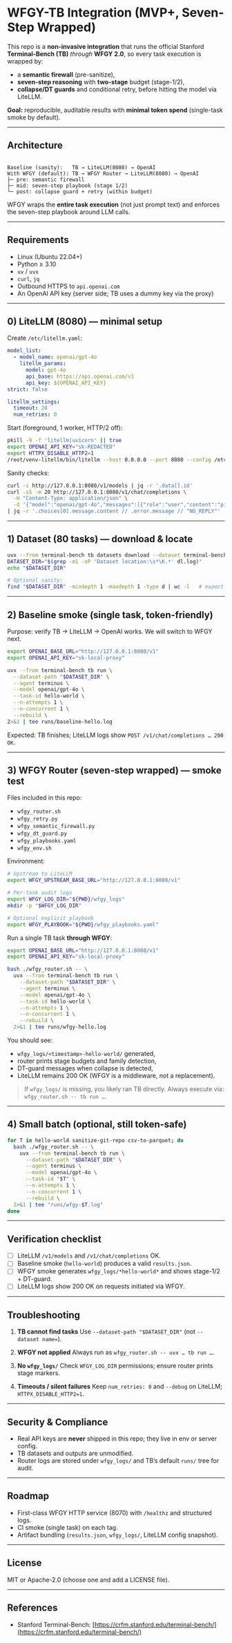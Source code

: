 # WFGY-TB Integration (MVP+, Seven-Step Wrapped)

This repo is a **non-invasive integration** that runs the official Stanford **Terminal-Bench (TB)** *through* **WFGY 2.0**, so every task execution is wrapped by:
- a **semantic firewall** (pre-sanitize),
- **seven-step reasoning** with **two-stage** budget (stage-1/2),
- **collapse/DT guards** and conditional retry,
before hitting the model via LiteLLM.

**Goal:** reproducible, auditable results with **minimal token spend** (single-task smoke by default).

---

## Architecture

```

Baseline (sanity):   TB → LiteLLM(8080) → OpenAI
With WFGY (default): TB → WFGY Router → LiteLLM(8080) → OpenAI
├─ pre: semantic firewall
├─ mid: seven-step playbook (stage 1/2)
└─ post: collapse guard + retry (within budget)

````

WFGY wraps the **entire task execution** (not just prompt text) and enforces the seven-step playbook around LLM calls.

---

## Requirements

- Linux (Ubuntu 22.04+)
- Python ≥ 3.10
- `uv` / `uvx`
- `curl`, `jq`
- Outbound HTTPS to `api.openai.com`
- An OpenAI API key (server side; TB uses a dummy key via the proxy)

---

## 0) LiteLLM (8080) — minimal setup

Create `/etc/litellm.yaml`:

```yaml
model_list:
  - model_name: openai/gpt-4o
    litellm_params:
      model: gpt-4o
      api_base: https://api.openai.com/v1
      api_key: ${OPENAI_API_KEY}
strict: false

litellm_settings:
  timeout: 20
  num_retries: 0
````

Start (foreground, 1 worker, HTTP/2 off):

```bash
pkill -9 -f 'litellm|uvicorn' || true
export OPENAI_API_KEY="sk-REDACTED"
export HTTPX_DISABLE_HTTP2=1
/root/venv-litellm/bin/litellm --host 0.0.0.0 --port 8080 --config /etc/litellm.yaml --debug --num_workers 1
```

Sanity checks:

```bash
curl -s http://127.0.0.1:8080/v1/models | jq -r '.data[].id'
curl -sS -m 20 http://127.0.0.1:8080/v1/chat/completions \
  -H "Content-Type: application/json" \
  -d '{"model":"openai/gpt-4o","messages":[{"role":"user","content":"ping"}],"max_tokens":8,"stream":false}' \
| jq -r '.choices[0].message.content // .error.message // "NO_REPLY"'
```

---

## 1) Dataset (80 tasks) — download & locate

```bash
uvx --from terminal-bench tb datasets download --dataset terminal-bench-core==0.1.1 --overwrite | tee dl.log
DATASET_DIR="$(grep -m1 -oP 'Dataset location:\s*\K.*' dl.log)"
echo "$DATASET_DIR"

# Optional sanity:
find "$DATASET_DIR" -mindepth 1 -maxdepth 1 -type d | wc -l   # expect 80
```

---

## 2) Baseline smoke (single task, token-friendly)

Purpose: verify TB → LiteLLM → OpenAI works. We will switch to WFGY next.

```bash
export OPENAI_BASE_URL="http://127.0.0.1:8080/v1"
export OPENAI_API_KEY="sk-local-proxy"

uvx --from terminal-bench tb run \
  --dataset-path "$DATASET_DIR" \
  --agent terminus \
  --model openai/gpt-4o \
  --task-id hello-world \
  --n-attempts 1 \
  --n-concurrent 1 \
  --rebuild \
2>&1 | tee runs/baseline-hello.log
```

Expected: TB finishes; LiteLLM logs show `POST /v1/chat/completions … 200 OK`.

---

## 3) WFGY Router (seven-step wrapped) — smoke test

Files included in this repo:

* `wfgy_router.sh`
* `wfgy_retry.py`
* `wfgy_semantic_firewall.py`
* `wfgy_dt_guard.py`
* `wfgy_playbooks.yaml`
* `wfgy_env.sh`

Environment:

```bash
# Upstream to LiteLLM
export WFGY_UPSTREAM_BASE_URL="http://127.0.0.1:8080/v1"

# Per-task audit logs
export WFGY_LOG_DIR="${PWD}/wfgy_logs"
mkdir -p "$WFGY_LOG_DIR"

# Optional explicit playbook
export WFGY_PLAYBOOK="${PWD}/wfgy_playbooks.yaml"
```

Run a single TB task **through WFGY**:

```bash
export OPENAI_BASE_URL="http://127.0.0.1:8080/v1"
export OPENAI_API_KEY="sk-local-proxy"

bash ./wfgy_router.sh -- \
  uvx --from terminal-bench tb run \
    --dataset-path "$DATASET_DIR" \
    --agent terminus \
    --model openai/gpt-4o \
    --task-id hello-world \
    --n-attempts 1 \
    --n-concurrent 1 \
    --rebuild \
  2>&1 | tee runs/wfgy-hello.log
```

You should see:

* `wfgy_logs/<timestamp>-hello-world/` generated,
* router prints stage budgets and family detection,
* DT-guard messages when collapse is detected,
* LiteLLM remains 200 OK (WFGY is a middleware, not a replacement).

> If `wfgy_logs/` is missing, you likely ran TB directly. Always execute via: `wfgy_router.sh -- tb run …`.

---

## 4) Small batch (optional, still token-safe)

```bash
for T in hello-world sanitize-git-repo csv-to-parquet; do
  bash ./wfgy_router.sh -- \
    uvx --from terminal-bench tb run \
      --dataset-path "$DATASET_DIR" \
      --agent terminus \
      --model openai/gpt-4o \
      --task-id "$T" \
      --n-attempts 1 \
      --n-concurrent 1 \
      --rebuild \
  2>&1 | tee "runs/wfgy-$T.log"
done
```

---

## Verification checklist

* [ ] LiteLLM `/v1/models` and `/v1/chat/completions` OK.
* [ ] Baseline smoke (`hello-world`) produces a valid `results.json`.
* [ ] WFGY smoke generates `wfgy_logs/*hello-world*` and shows stage-1/2 + DT-guard.
* [ ] LiteLLM logs show 200 OK on requests initiated via WFGY.

---

## Troubleshooting

1. **TB cannot find tasks**
   Use `--dataset-path "$DATASET_DIR"` (not `--dataset name=`).

2. **WFGY not applied**
   Always run as `wfgy_router.sh -- uvx … tb run …`.

3. **No `wfgy_logs/`**
   Check `WFGY_LOG_DIR` permissions; ensure router prints stage markers.

4. **Timeouts / silent failures**
   Keep `num_retries: 0` and `--debug` on LiteLLM; `HTTPX_DISABLE_HTTP2=1`.

---

## Security & Compliance

* Real API keys are **never** shipped in this repo; they live in env or server config.
* TB datasets and outputs are unmodified.
* Router logs are stored under `wfgy_logs/` and TB’s default `runs/` tree for audit.

---

## Roadmap

* First-class WFGY HTTP service (8070) with `/healthz` and structured logs.
* CI smoke (single task) on each tag.
* Artifact bundling (`results.json`, `wfgy_logs/`, LiteLLM config snapshot).

---

## License

MIT or Apache-2.0 (choose one and add a LICENSE file).

---

## References

* Stanford Terminal-Bench: [https://crfm.stanford.edu/terminal-bench/](https://crfm.stanford.edu/terminal-bench/)

